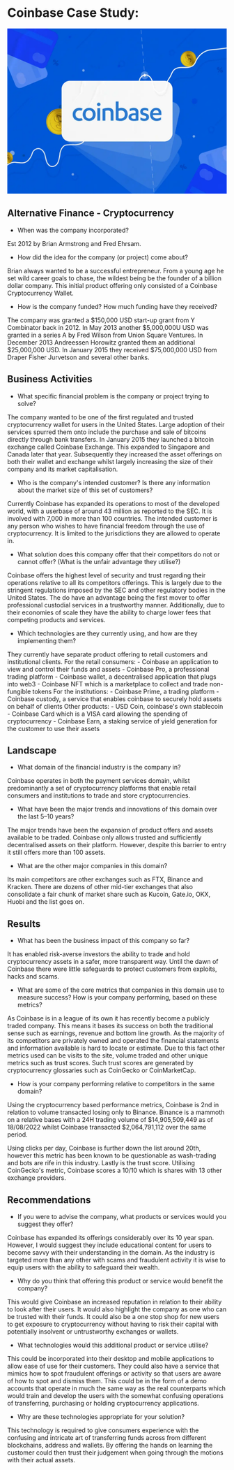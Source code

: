 # Coinbase Case Study:

![Image](coinbase.jpg)

## Alternative Finance - Cryptocurrency

* When was the company incorporated?

Est 2012 by Brian Armstrong and Fred Ehrsam.

* How did the idea for the company (or project) come about?

Brian always wanted to be a successful entrepreneur. From a young age he set wild career goals to chase, the wildest being be the founder of a billion dollar company. This initial product offering only consisted of a Coinbase Cryptocurrency Wallet.

* How is the company funded? How much funding have they received?

The company was granted a $150,000 USD start-up grant from Y Combinator back in 2012. 
In May 2013 another $5,000,000U USD was granted in a series A by Fred Wilson from Union Square Ventures. 
In December 2013 Andreessen Horowitz granted them an additional $25,000,000 USD.
In January 2015 they received $75,000,000 USD from Draper Fisher Jurvetson and several other banks.

## Business Activities

* What specific financial problem is the company or project trying to solve?

The company wanted to be one of the first regulated and trusted cryptocurrency wallet for users in the United States. Large adoption of their services spurred them onto include the purchase and sale of bitcoins directly through bank transfers.
In January 2015 they launched a bitcoin exchange called Coinbase Exchange. This expanded to Singapore and Canada later that year.
Subsequently they increased the asset offerings on both their wallet and exchange whilst largely increasing the size of their company and its market capitalisation. 

* Who is the company's intended customer?  Is there any information about the market size of this set of customers?

Currently Coinbase has expanded its operations to most of the developed world, with a userbase of around 43 million as reported to the SEC. It is involved with 7,000 in more than 100 countries. The intended customer is any person who wishes to have financial freedom through the use of cryptocurrency. It is limited to the jurisdictions they are allowed to operate in.

* What solution does this company offer that their competitors do not or cannot offer? (What is the unfair advantage they utilise?)

Coinbase offers the highest level of security and trust regarding their operations relative to all its competitors offerings. This is largely due to the stringent regulations imposed by the SEC and other regulatory bodies in the United States. The do have an advantage being the first mover to offer professional custodial services in a trustworthy manner. Additionally, due to their economies of scale they have the ability to charge lower fees that competing products and services. 

* Which technologies are they currently using, and how are they implementing them? 

They currently have separate product offering to retail customers and institutional clients.
For the retail consumers:
	- Coinbase an application to view and control their funds and assets
	- Coinbase Pro, a professional trading platform
	- Coinbase wallet, a decentralised application that plugs into web3
	- Coinbase NFT which is a marketplace to collect and trade non-fungible tokens
For the institutions:
	- Coinbase Prime, a trading platform
	- Coinbase custody, a service that enables coinbase to securely hold assets on behalf of clients
Other products:
	- USD Coin, coinbase's own stablecoin
	- Coinbase Card which is a VISA card allowing the spending of cryptocurrency
	- Coinbase Earn, a staking service of yield generation for the customer to use their assets 

## Landscape

* What domain of the financial industry is the company in?

Coinbase operates in both the payment services domain, whilst predominantly a set of cryptocurrency platforms that enable retail consumers and institutions to trade and store cryptocurrencies.

* What have been the major trends and innovations of this domain over the last 5–10 years?

The major trends have been the expansion of product offers and assets available to be traded. Coinbase only allows trusted and sufficiently decentralised assets on their platform. However, despite this barrier to entry it still offers more than 100 assets.

* What are the other major companies in this domain?

Its main competitors are other exchanges such as FTX, Binance and Kracken. There are dozens of other mid-tier exchanges that also consolidate a fair chunk of market share such as Kucoin, Gate.io, OKX, Huobi and the list goes on.

## Results

* What has been the business impact of this company so far?

It has enabled risk-averse investors the ability to trade and hold cryptocurrency assets in a safer, more transparent way. Until the dawn of Coinbase there were little safeguards to protect customers from exploits, hacks and scams. 

* What are some of the core metrics that companies in this domain use to measure success? How is your company performing, based on these metrics?

As Coinbase is in a league of its own it has recently become a publicly traded company. This means it bases its success on both the traditional sense such as earnings, revenue and bottom line growth.
As the majority of its competitors are privately owned and operated the financial statements and information available is hard to locate or estimate. 
Due to this fact other metrics used can be visits to the site, volume traded and other unique metrics such as trust scores. Such trust scores are generated by cryptocurrency glossaries such as CoinGecko or CoinMarketCap.

* How is your company performing relative to competitors in the same domain?

Using the cryptocurrency based performance metrics, Coinbase is 2nd in relation to volume transacted losing only to Binance. Binance is a mammoth on a relative bases with a 24H trading volume of $14,905,509,449 as of 18/08/2022 whilst Coinbase transacted $2,064,791,112 over the same period.

Using clicks per day, Coinbase is further down the list around 20th, however this metric has been known to be questionable as wash-trading and bots are rife in this industry. 
Lastly is the trust score. Utilising CoinGecko's metric, Coinbase scores a 10/10  which is shares with 13 other exchange providers. 

## Recommendations

* If you were to advise the company, what products or services would you suggest they offer? 

Coinbase has expanded its offerings considerably over its 10 year span. However, I would suggest they include educational content for users to become savvy with their understanding in the domain. As the industry is targeted more than any other with scams and fraudulent activity it is wise to equip users with the ability to safeguard their wealth. 

* Why do you think that offering this product or service would benefit the company?

This would give Coinbase an increased reputation in relation to their ability to look after their users. It would also highlight the company as one who can be trusted with their funds. It could also be a one stop shop for new users to get exposure to cryptocurrency without having to risk their capital with potentially insolvent or untrustworthy exchanges or wallets.

* What technologies would this additional product or service utilise?

This could be incorporated into their desktop and mobile applications to allow ease of use for their customers. They could also have a service that mimics how to spot fraudulent offerings or activity so that users are aware of how to spot and dismiss them. This could be in the form of a demo accounts that operate in much the same way as the real counterparts which would train and develop the users with the somewhat confusing operations of transferring, purchasing or holding cryptocurrency applications.

* Why are these technologies appropriate for your solution?

This technology is required to give consumers experience with the confusing and intricate art of transferring funds across from different blockchains, address and wallets. By offering the hands on learning the customer could then trust their judgement when going through the motions with their actual assets. 



